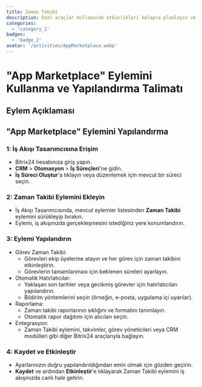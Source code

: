 ```yaml
---
title: Zaman Takibi
description: Özel araçlar kullanarak etkinlikleri kolayca planlayın ve uygulayın.
categories: 
  - 'category_2'
badges: 
  - 'badge_2'
avatar: '/activities/AppMarketplace.webp'
---
```

# "App Marketplace" Eylemini Kullanma ve Yapılandırma Talimatı

## Eylem Açıklaması

## **"App Marketplace" Eylemini Yapılandırma**

### 1: İş Akışı Tasarımcısına Erişim
- Bitrix24 hesabınıza giriş yapın.
- **CRM** > **Otomasyon** > **İş Süreçleri**'ne gidin.
- **İş Süreci Oluştur**'a tıklayın veya düzenlemek için mevcut bir süreci seçin.

### 2: Zaman Takibi Eylemini Ekleyin
- İş Akışı Tasarımcısında, mevcut eylemler listesinden **Zaman Takibi** eylemini sürükleyip bırakın.
- Eylemi, iş akışınızda gerçekleşmesini istediğiniz yere konumlandırın.

### 3: Eylemi Yapılandırın
- Görev Zaman Takibi:
  - Görevleri ekip üyelerine atayın ve her görev için zaman takibini etkinleştirin.
  - Görevlerin tamamlanması için beklenen süreleri ayarlayın.
- Otomatik Hatırlatıcılar:
  - Yaklaşan son tarihler veya gecikmiş görevler için hatırlatıcıları yapılandırın.
  - Bildirim yöntemlerini seçin (örneğin, e-posta, uygulama içi uyarılar).
- Raporlama:
  - Zaman takibi raporlarının sıklığını ve formatını tanımlayın.
  - Otomatik rapor dağıtımı için alıcıları seçin.
- Entegrasyon:
  - Zaman Takibi eylemini, takvimler, görev yöneticileri veya CRM modülleri gibi diğer Bitrix24 araçlarıyla bağlayın.

### 4: Kaydet ve Etkinleştir
- Ayarlarınızın doğru yapılandırıldığından emin olmak için gözden geçirin.
- **Kaydet** ve ardından **Etkinleştir**'e tıklayarak Zaman Takibi eylemini iş akışınızda canlı hale getirin.